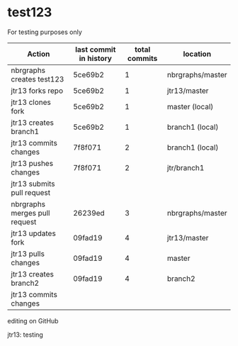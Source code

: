 # test123
For testing purposes only

|Action|last commit in history|total commits|location|
|-|-|-|-|
|nbrgraphs creates test123|5ce69b2|1|nbrgraphs/master|
|jtr13 forks repo|5ce69b2|1|jtr13/master|
|jtr13 clones fork|5ce69b2|1|master (local)|
|jtr13 creates branch1|5ce69b2|1|branch1 (local)|
|jtr13 commits changes|7f8f071|2|branch1 (local)|
|jtr13 pushes changes|7f8f071|2|jtr/branch1|
|jtr13 submits pull request|
|nbrgraphs merges pull request|26239ed|3|nbrgraphs/master|
|jtr13 updates fork|09fad19|4|jtr13/master|
|jtr13 pulls changes|09fad19|4|master|
|jtr13 creates branch2|09fad19|4|branch2|
|jtr13 commits changes|

editing on GitHub

jtr13: testing
